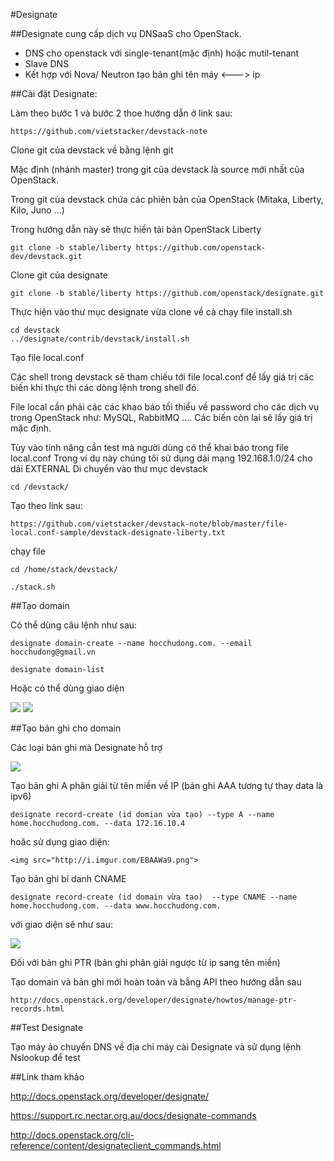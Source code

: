 #Designate

##Designate cung cấp dịch vụ DNSaaS cho OpenStack.

- DNS cho openstack với single-tenant(mặc định) hoặc mutil-tenant
- Slave DNS
- Kết hợp với Nova/ Neutron tạo bản ghi tên máy <---> ip

##Cài đặt Designate:

Làm theo bước 1 và bước 2 thoe hướng dẫn ở link sau:

    https://github.com/vietstacker/devstack-note

Clone git của devstack về bằng lệnh git

Mặc định (nhánh master) trong git của devstack là source mới nhất của OpenStack.
 
Trong git của devstack chứa các phiên bản của OpenStack (Mitaka, Liberty, Kilo, Juno ...)

Trong hướng dẫn này sẽ thực hiển tải bản OpenStack Liberty

    git clone -b stable/liberty https://github.com/openstack-dev/devstack.git

Clone git của designate

    git clone -b stable/liberty https://github.com/openstack/designate.git

Thực hiện vào thư mục designate vừa clone về cà chạy file install.sh

    cd devstack
    ../designate/contrib/devstack/install.sh

Tạo file local.conf

Các shell trong devstack sẽ tham chiếu tới file local.conf để lấy giá trị các biến khi thực thi các dòng lệnh trong shell đó.

File local cần phải các các khao báo tối thiểu về password cho các dịch vụ trong OpenStack như: MySQL, RabbitMQ .... Các biến còn lại sẽ lấy giá trị mặc định.

Tùy vào tính năng cần test mà người dùng có thể khai báo trong file local.conf
Trong ví dụ này chúng tôi sử dụng dải mạng 192.168.1.0/24 cho dải EXTERNAL
Di chuyển vào thư mục devstack

    cd /devstack/

Tạo theo link sau:

    https://github.com/vietstacker/devstack-note/blob/master/file-local.conf-sample/devstack-designate-liberty.txt

chạy file

    cd /home/stack/devstack/

    ./stack.sh

##Tạo domain

Có thể dùng câu lệnh như sau:

    designate domain-create --name hocchudong.com. --email hocchudong@gmail.vn

    designate domain-list


Hoặc có thể dùng giao diện

   <img src="http://i.imgur.com/3sZE6kV.png">

   <img src="http://i.imgur.com/8GRkkHX.png">

##Tạo bản ghi cho domain

Các loại bản ghi mà Designate hỗ trợ

   <img src="http://i.imgur.com/iV7YnOs.png">

Tạo bản ghi A phân giải từ tên miền về IP (bản ghi AAA tương tự thay data là ipv6)
    
    designate record-create (id domian vừa tạo) --type A --name home.hocchudong.com. --data 172.16.10.4


hoăc sử dụng giao diện:
    
    <img src="http://i.imgur.com/EBAAWa9.png">

Tạo bản ghi bí danh CNAME

    designate record-create (id domain vừa tạo)  --type CNAME --name home.hocchudong.com. --data www.hocchudong.com.

với giao diện sẽ như sau:

   <img src="http://i.imgur.com/0kmGQew.png">

Đối với bản ghi PTR (bản ghi phân giải ngược từ ip sang tên miền)

Tạo domain và bản ghi mới hoàn toàn và bằng API theo hướng dẫn sau

    http://docs.openstack.org/developer/designate/howtos/manage-ptr-records.html

##Test Designate

Tạo máy ảo chuyển DNS về địa chỉ máy cài Designate và sử dụng lệnh Nslookup để test


##Link tham khảo

http://docs.openstack.org/developer/designate/

https://support.rc.nectar.org.au/docs/designate-commands

http://docs.openstack.org/cli-reference/content/designateclient_commands.html
